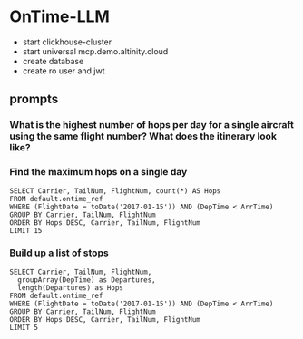 # OnTime-LLM

- start clickhouse-cluster
- start universal mcp.demo.altinity.cloud
- create database
- create ro user and jwt


## prompts

### What is the highest number of hops per day for a single aircraft using the same flight number? What does the itinerary look like?

### Find the maximum hops on a single day
```
SELECT Carrier, TailNum, FlightNum, count(*) AS Hops
FROM default.ontime_ref 
WHERE (FlightDate = toDate('2017-01-15')) AND (DepTime < ArrTime) 
GROUP BY Carrier, TailNum, FlightNum
ORDER BY Hops DESC, Carrier, TailNum, FlightNum 
LIMIT 15
```

### Build up a list of stops 
```
SELECT Carrier, TailNum, FlightNum,
  groupArray(DepTime) as Departures,
  length(Departures) as Hops
FROM default.ontime_ref
WHERE (FlightDate = toDate('2017-01-15')) AND (DepTime < ArrTime)
GROUP BY Carrier, TailNum, FlightNum
ORDER BY Hops DESC, Carrier, TailNum, FlightNum
LIMIT 5
```


